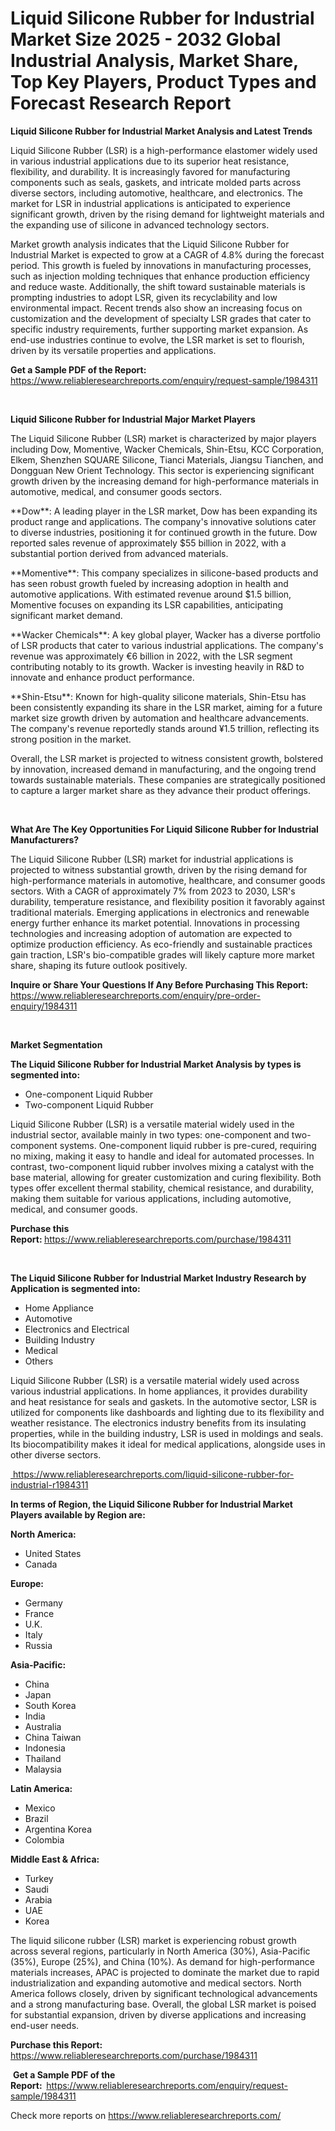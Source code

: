 <p><h1>Liquid Silicone Rubber for Industrial Market Size 2025 - 2032 Global Industrial Analysis, Market Share, Top Key Players, Product Types and Forecast Research Report</h1></p><p><strong>Liquid Silicone Rubber for Industrial Market Analysis and Latest Trends</strong></p>
<p><p>Liquid Silicone Rubber (LSR) is a high-performance elastomer widely used in various industrial applications due to its superior heat resistance, flexibility, and durability. It is increasingly favored for manufacturing components such as seals, gaskets, and intricate molded parts across diverse sectors, including automotive, healthcare, and electronics. The market for LSR in industrial applications is anticipated to experience significant growth, driven by the rising demand for lightweight materials and the expanding use of silicone in advanced technology sectors.</p><p>Market growth analysis indicates that the Liquid Silicone Rubber for Industrial Market is expected to grow at a CAGR of 4.8% during the forecast period. This growth is fueled by innovations in manufacturing processes, such as injection molding techniques that enhance production efficiency and reduce waste. Additionally, the shift toward sustainable materials is prompting industries to adopt LSR, given its recyclability and low environmental impact. Recent trends also show an increasing focus on customization and the development of specialty LSR grades that cater to specific industry requirements, further supporting market expansion. As end-use industries continue to evolve, the LSR market is set to flourish, driven by its versatile properties and applications.</p></p>
<p><strong>Get a Sample PDF of the Report:&nbsp;</strong> <a href="https://www.reliableresearchreports.com/enquiry/request-sample/1984311?utm_campaign=3557&utm_medium=2&utm_source=Github&utm_content=ia&utm_term=03042025&utm_id=liquid-silicone-rubber-for-industrial">https://www.reliableresearchreports.com/enquiry/request-sample/1984311</a></p>
<p>&nbsp;</p>
<p><strong>Liquid Silicone Rubber for Industrial Major Market Players</strong></p>
<p><p>The Liquid Silicone Rubber (LSR) market is characterized by major players including Dow, Momentive, Wacker Chemicals, Shin-Etsu, KCC Corporation, Elkem, Shenzhen SQUARE Silicone, Tianci Materials, Jiangsu Tianchen, and Dongguan New Orient Technology. This sector is experiencing significant growth driven by the increasing demand for high-performance materials in automotive, medical, and consumer goods sectors.</p><p>**Dow**: A leading player in the LSR market, Dow has been expanding its product range and applications. The company's innovative solutions cater to diverse industries, positioning it for continued growth in the future. Dow reported sales revenue of approximately $55 billion in 2022, with a substantial portion derived from advanced materials.</p><p>**Momentive**: This company specializes in silicone-based products and has seen robust growth fueled by increasing adoption in health and automotive applications. With estimated revenue around $1.5 billion, Momentive focuses on expanding its LSR capabilities, anticipating significant market demand.</p><p>**Wacker Chemicals**: A key global player, Wacker has a diverse portfolio of LSR products that cater to various industrial applications. The company's revenue was approximately €6 billion in 2022, with the LSR segment contributing notably to its growth. Wacker is investing heavily in R&D to innovate and enhance product performance.</p><p>**Shin-Etsu**: Known for high-quality silicone materials, Shin-Etsu has been consistently expanding its share in the LSR market, aiming for a future market size growth driven by automation and healthcare advancements. The company's revenue reportedly stands around ¥1.5 trillion, reflecting its strong position in the market.</p><p>Overall, the LSR market is projected to witness consistent growth, bolstered by innovation, increased demand in manufacturing, and the ongoing trend towards sustainable materials. These companies are strategically positioned to capture a larger market share as they advance their product offerings.</p></p>
<p>&nbsp;</p>
<p><strong>What Are The Key Opportunities For Liquid Silicone Rubber for Industrial Manufacturers?</strong></p>
<p><p>The Liquid Silicone Rubber (LSR) market for industrial applications is projected to witness substantial growth, driven by the rising demand for high-performance materials in automotive, healthcare, and consumer goods sectors. With a CAGR of approximately 7% from 2023 to 2030, LSR's durability, temperature resistance, and flexibility position it favorably against traditional materials. Emerging applications in electronics and renewable energy further enhance its market potential. Innovations in processing technologies and increasing adoption of automation are expected to optimize production efficiency. As eco-friendly and sustainable practices gain traction, LSR's bio-compatible grades will likely capture more market share, shaping its future outlook positively.</p></p>
<p><strong>Inquire or Share Your Questions If Any Before Purchasing This Report:</strong> <a href="https://www.reliableresearchreports.com/enquiry/pre-order-enquiry/1984311?utm_campaign=3557&utm_medium=2&utm_source=Github&utm_content=ia&utm_term=03042025&utm_id=liquid-silicone-rubber-for-industrial">https://www.reliableresearchreports.com/enquiry/pre-order-enquiry/1984311</a></p>
<p>&nbsp;</p>
<p><strong>Market Segmentation</strong></p>
<p><strong>The Liquid Silicone Rubber for Industrial Market Analysis by types is segmented into:</strong></p>
<p><ul><li>One-component Liquid Rubber</li><li>Two-component Liquid Rubber</li></ul></p>
<p><p>Liquid Silicone Rubber (LSR) is a versatile material widely used in the industrial sector, available mainly in two types: one-component and two-component systems. One-component liquid rubber is pre-cured, requiring no mixing, making it easy to handle and ideal for automated processes. In contrast, two-component liquid rubber involves mixing a catalyst with the base material, allowing for greater customization and curing flexibility. Both types offer excellent thermal stability, chemical resistance, and durability, making them suitable for various applications, including automotive, medical, and consumer goods.</p></p>
<p><strong>Purchase this Report:&nbsp;</strong><a href="https://www.reliableresearchreports.com/purchase/1984311?utm_campaign=3557&utm_medium=2&utm_source=Github&utm_content=ia&utm_term=03042025&utm_id=liquid-silicone-rubber-for-industrial">https://www.reliableresearchreports.com/purchase/1984311</a></p>
<p>&nbsp;</p>
<p><strong>The Liquid Silicone Rubber for Industrial Market Industry Research by Application is segmented into:</strong></p>
<p><ul><li>Home Appliance</li><li>Automotive</li><li>Electronics and Electrical</li><li>Building Industry</li><li>Medical</li><li>Others</li></ul></p>
<p><p>Liquid Silicone Rubber (LSR) is a versatile material widely used across various industrial applications. In home appliances, it provides durability and heat resistance for seals and gaskets. In the automotive sector, LSR is utilized for components like dashboards and lighting due to its flexibility and weather resistance. The electronics industry benefits from its insulating properties, while in the building industry, LSR is used in moldings and seals. Its biocompatibility makes it ideal for medical applications, alongside uses in other diverse sectors.</p></p>
<p><a href="https://www.reliableresearchreports.com/liquid-silicone-rubber-for-industrial-r1984311?utm_campaign=3557&utm_medium=2&utm_source=Github&utm_content=ia&utm_term=03042025&utm_id=liquid-silicone-rubber-for-industrial">&nbsp;https://www.reliableresearchreports.com/liquid-silicone-rubber-for-industrial-r1984311</a></p>
<p><strong>In terms of Region, the Liquid Silicone Rubber for Industrial Market Players available by Region are:</strong></p>
<p>
    <p> <strong> North America: </strong>
        <ul>
            <li>United States</li>
            <li>Canada</li>
        </ul>
        </p> 
    <p> <strong> Europe: </strong>
        <ul>
            <li>Germany</li>
            <li>France</li>
            <li>U.K.</li>
            <li>Italy</li>
            <li>Russia</li>
        </ul>
        </p> 
    <p> <strong> Asia-Pacific: </strong>
        <ul>
            <li>China</li>
            <li>Japan</li>
            <li>South Korea</li>
            <li>India</li>
            <li>Australia</li>
            <li>China Taiwan</li>
            <li>Indonesia</li>
            <li>Thailand</li>
            <li>Malaysia</li>
        </ul>
        </p> 
    <p> <strong> Latin America: </strong>
        <ul>
            <li>Mexico</li>
            <li>Brazil</li>
            <li>Argentina Korea</li>
            <li>Colombia</li>
        </ul>
        </p> 
    <p> <strong> Middle East & Africa: </strong>
        <ul>
            <li>Turkey</li>
            <li>Saudi</li>
            <li>Arabia</li>
            <li>UAE</li>
            <li>Korea</li>
        </ul>
    </p>
    </p>
<p><p>The liquid silicone rubber (LSR) market is experiencing robust growth across several regions, particularly in North America (30%), Asia-Pacific (35%), Europe (25%), and China (10%). As demand for high-performance materials increases, APAC is projected to dominate the market due to rapid industrialization and expanding automotive and medical sectors. North America follows closely, driven by significant technological advancements and a strong manufacturing base. Overall, the global LSR market is poised for substantial expansion, driven by diverse applications and increasing end-user needs.</p></p>
<p><strong>Purchase this Report: </strong><a href="https://www.reliableresearchreports.com/purchase/1984311?utm_campaign=3557&utm_medium=2&utm_source=Github&utm_content=ia&utm_term=03042025&utm_id=liquid-silicone-rubber-for-industrial">https://www.reliableresearchreports.com/purchase/1984311</a></p>
<p>&nbsp;<strong>Get a Sample PDF of the Report:&nbsp;&nbsp;</strong><a href="https://www.reliableresearchreports.com/enquiry/request-sample/1984311?utm_campaign=3557&utm_medium=2&utm_source=Github&utm_content=ia&utm_term=03042025&utm_id=liquid-silicone-rubber-for-industrial">https://www.reliableresearchreports.com/enquiry/request-sample/1984311</a></p>
<p><strong></strong></p>
<p>Check more reports on <a href="https://www.reliableresearchreports.com/?utm_campaign=3557&utm_medium=2&utm_source=Github&utm_content=ia&utm_term=03042025&utm_id=liquid-silicone-rubber-for-industrial">https://www.reliableresearchreports.com/</a></p>